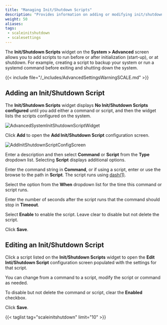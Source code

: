```yaml
---
title: "Managing Init/Shutdown Scripts"
description: "Provides information on adding or modifying init/shutdown scripts in TrueNAS SCALE."
weight: 50
aliases:
tags:
 - scaleinitshutdown
 - scalesettings
---
```



The **Init/Shutdown Scripts** widget on the **System > Advanced** screen allows you to add scripts to run before or after initialization (start-up), or at shutdown. For example, creating a script to backup your system or run a systemd command before exiting and shutting down the system.

{{< include file="/_includes/AdvancedSettingsWarningSCALE.md" >}}

## Adding an Init/Shutdown Script

The **Init/Shutdown Scripts** widget displays **No Init/Shutdown Scripts configured** until you add either a command or script, and then the widget lists the scripts configured on the system.

![AdvancedSystemInitShutdownScriptWidget](/images/SCALE/23.10/AdvancedSystemInitShutdownScriptWidget.png "SCALE Advanced Settings Init/Shutdown Script Widget") 

Click **Add** to open the **Add Init/Shutdown Script** configuration screen.

![AddInitShutdownScriptConfigScreen](/images/SCALE/22.12/AddInitShutdownScriptConfigScreen.png "SCALE Init/Shutdown Script Settings Screen") 

Enter a description and then select **Command** or **Script** from the **Type** dropdown list. Selecting **Script** displays additional options.

Enter the command string in **Command**, or if using a script, enter or use the browse to the path in **Script**. The script runs using [dash(1)](https://manpages.debian.org/testing/dash/sh.1.en.html "dash(1) Page").

Select the option from the **When** dropdown list for the time this command or script runs.

Enter the number of seconds after the script runs that the command should stop in **Timeout**.

Select **Enable** to enable the script. Leave clear to disable but not delete the script.

Click **Save**.

## Editing an Init/Shutdown Script

Click a script listed on the **Init/Shutdown Scripts** widget to open the **Edit Inti/Shutdown Script** configuration screen populated with the settings for that script.

You can change from a command to a script, modify the script or command as needed.

To disable but not delete the command or script, clear the **Enabled** checkbox.

Click **Save**.

{{< taglist tag="scaleinitshutdown" limit="10" >}}